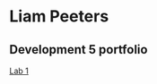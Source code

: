 # Liam Peeters
## Development 5 portfolio

[Lab 1]([https://link-url-here.org](https://github.com/LiamP2000/DEV5-LAB1))
